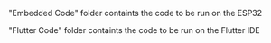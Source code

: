 "Embedded Code" folder containts the code to be run on the ESP32

"Flutter Code" folder containts the code to be run on the Flutter IDE
